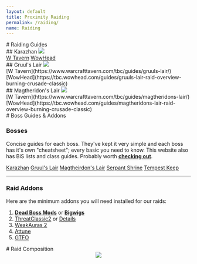 ```yaml
---
layout: default
title: Proximity Raiding
permalink: /raiding/
name: Raiding
---
```


<!-- Raiding Guides start -->
<div class="container-two">

<div class="container-two-header" markdown="1">
# Raiding Guides
</div>


<div class="container-two-body flex">
<div class="column" markdown="1">
## Karazhan

<img src="./../assets/Karazhan.jpg">

<div class="div-space" markdown="1">
<a class="links-btn" href="https://www.warcrafttavern.com/tbc/guides/karazhan/" target="_blank">W Tavern</a>
<a class="links-btn" href="https://tbc.wowhead.com/guides/karazhan-raid-overview-burning-crusade-classic" target="_blank">WowHead</a>
</div>
</div>

<div class="column" markdown="1">
## Gruul's Lair

<img src="./../assets/Gruul.jpg">

<div class="div-space" markdown="1">
<span class="links-btn">[W Tavern](https://www.warcrafttavern.com/tbc/guides/gruuls-lair/)</span>
<span class="links-btn">[WowHead](https://tbc.wowhead.com/guides/gruuls-lair-raid-overview-burning-crusade-classic)</span>
</div>
</div>


<div class="column" markdown="1">
## Magtheridon's Lair

<img src="./../assets/Magtheridon.jpg">

<div class="div-space" markdown="1">
<span class="links-btn">[W Tavern](https://www.warcrafttavern.com/tbc/guides/magtheridons-lair/)</span>
<span class="links-btn">[WowHead](https://tbc.wowhead.com/guides/magtheridons-lair-raid-overview-burning-crusade-classic)</span>
</div>
</div>
</div>
</div>
<!-- Raiding Guides end -->

<!-- Boss Guides start -->
<div class="container-two">

<div class="container-two-header" markdown="1">
# Boss Guides & Addons
</div>

<div class="container-two-body" markdown="1">
<div class="flex-container" markdown="1">

### Bosses 

Concise guides for each boss. They've kept it very simple and each boss has it's own "cheatsheet"; every basic you need to know. This website also has BiS lists and class guides. Probably worth **[checking out](https://wowtbc.gg)**.

<div class="navbar nav-unset">
    <a class="links-btn btn-nav" href='https://wowtbc.gg/boss-guides/karazhan/'>Karazhan</a>
    <a class="links-btn btn-nav" href="https://wowtbc.gg/boss-guides/gruul's-lair/">Gruul's Lair</a>
    <a class="links-btn btn-nav" href="https://wowtbc.gg/boss-guides/magtheridon's-lair/">Magtheirdon's Lair</a>
    <a class="links-btn btn-nav" href='https://wowtbc.gg/boss-guides/ssc/'>Serpant Shrine</a>
    <a class="links-btn btn-nav" href='https://wowtbc.gg/boss-guides/tempest-keep/'>Tempest Keep</a>
</div>

<hr>

### Raid Addons

Here are the minimum addons you will need installed for our raids:
 1. **[Dead Boss Mods](https://www.curseforge.com/wow/addons/deadly-boss-mods)** or **[Bigwigs](https://www.curseforge.com/wow/addons/big-wigs)**
 2. [ThreatClassic2](https://www.curseforge.com/wow/addons/threatclassic2) or [Details](https://www.curseforge.com/wow/addons/details-damage-meter-classic-wow)
 3. [WeakAuras 2](https://www.curseforge.com/wow/addons/weakauras-2)
 4. [Attune](https://www.curseforge.com/wow/addons/attune)
 5. [GTFO](https://www.curseforge.com/wow/addons/gtfo)
</div>
</div>
</div>
<!-- Boss Guides end -->

<!-- Raid Comp start -->
<div class="container-two">
<div class="container-two-header" markdown="1">
# Raid Composition
</div>

<div style="text-align: center" markdown="1">
<img src="{{site.baseurl}}/assets/RaidComp.png">
</div>
</div>
<!-- Raid Comp end -->
